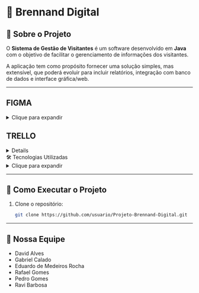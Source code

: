 # 📌 Brennand Digital

## 📖 Sobre o Projeto
O **Sistema de Gestão de Visitantes** é um software desenvolvido em **Java** com o objetivo de facilitar o gerenciamento de informações dos visitantes.  

A aplicação tem como propósito fornecer uma solução simples, mas extensível, que poderá evoluir para incluir relatórios, integração com banco de dados e interface gráfica/web.

---
## FIGMA
<details>
   <summary>Clique para expandir</summary>

https://www.figma.com/design/5gw7g03K3NlFqpk4N44rt2/Brennand?node-id=0-1&p=f&t=jmqIZNbSJJSAi7aO-0

<img width="1915" height="863" alt="image" src="https://github.com/user-attachments/assets/d4b44bc1-d001-42ad-99fd-bf803b682033" />



</details>

## TRELLO
<details>
   <summry>Clique para expandir</summary>

https://trello.com/b/qq7pibmx/projetos-3

<img width="1600" height="691" alt="image" src="https://github.com/user-attachments/assets/2195e664-6306-4c7d-98dc-5a17d7a175c6" />

</details


## 🛠 Tecnologias Utilizadas
<details>
  <summary>Clique para expandir</summary>

- <img src="https://img.shields.io/badge/Java-ED8B00?style=for-the-badge&logo=java&logoColor=white" />
- <img src="https://img.shields.io/badge/GitHub-100000?style=for-the-badge&logo=github&logoColor=white" />
- <img src="https://img.shields.io/badge/Trello-0052CC?style=for-the-badge&logo=trello&logoColor=white" />

</details>

---

## 🚀 Como Executar o Projeto
1. Clone o repositório:
   ```bash
   git clone https://github.com/usuario/Projeto-Brennand-Digital.git

___

## 👥 Nossa Equipe

- David Alves
- Gabriel Calado
- Eduardo de Medeiros Rocha
- Rafael Gomes
- Pedro Gomes
- Ravi Barbosa


